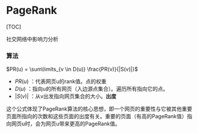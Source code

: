 # PageRank

[TOC]

社交网络中影响力分析

### 算法

$PR(u) = \sum\limits_{v \in D(u)} \frac{PR(v)}{|S(v)|}$

* $PR(u)$ ：代表网页u的rank值。点的权重
* $D(u)$ ：指向u的所有网页（入边源点集合）。遍历所有指向它的点。
* $|S(v)|$ ：从v出发指向网页集合的大小。**出度**

这个公式体现了PageRank算法的核心思想，即一个网页的重要性与它被其他重要页面所指向的次数和这些页面的出度有关。重要的页面（有高的PageRank值）指向网页u时，会为网页u带来更高的PageRank值。